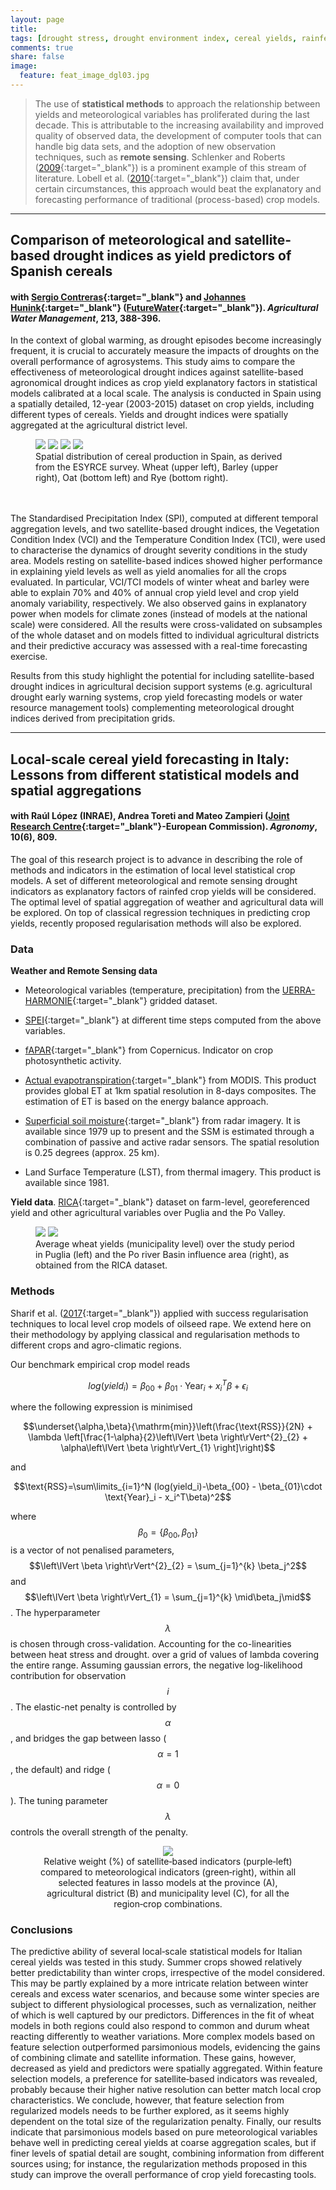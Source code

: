 ```yaml
---
layout: page
title: 
tags: [drought stress, drought environment index, cereal yields, rainfed crops, remote sensing, statistical crop modelling]
comments: true
share: false
image:
  feature: feat_image_dgl03.jpg
---
```


>The use of **statistical methods** to approach the relationship between yields and meteorological variables has proliferated during the last decade. This is attributable to the increasing availability and improved quality of observed data, the development of computer tools that can handle big data sets, and the adoption of new observation techniques, such as **remote sensing**. Schlenker and Roberts ([2009](http://www.pnas.org/content/106/37/15594){:target="_blank"}) is a prominent example of this stream of literature. Lobell et al. ([2010](http://link.springer.com/chapter/10.1007%2F978-90-481-2953-9_5){:target="_blank"}) claim that, under certain circumstances, this approach would beat the explanatory and forecasting performance of traditional (process-based) crop models.

---

## Comparison of meteorological and satellite-based drought indices as yield predictors of Spanish cereals

#### with [Sergio Contreras](http://www.futurewater.es/quienes-somos/nuestro-equipo/sergio-contreras-lopez/){:target="_blank"} and [Johannes Hunink](http://www.futurewater.es/quienes-somos/nuestro-equipo/johannes-hunink/){:target="_blank"} ([FutureWater](http://www.futurewater.es/){:target="_blank"}). *Agricultural Water Management*, 213, 388-396.

In the context of global warming, as drought episodes become increasingly frequent, it is crucial to accurately measure the impacts of droughts on the overall performance of agrosystems. This study aims to compare the effectiveness of meteorological drought indices against satellite-based agronomical drought indices as crop yield explanatory factors in statistical models calibrated at a local scale. The analysis is conducted in Spain using a spatially detailed, 12-year (2003-2015) dataset on crop yields, including different types of cereals. Yields and drought indices were spatially aggregated at the agricultural district level. 

<figure class="half">
	<a href="/images/TR_binary.png"><img src="/images/TR_binary.png"></a>
	<a href="/images/CB_binary.png"><img src="/images/CB_binary.png"></a>
	<a href="/images/AV_binary.png"><img src="/images/AV_binary.png"></a>
	<a href="/images/CN_binary.png"><img src="/images/CN_binary.png"></a>
	<figcaption>Spatial distribution of cereal production in Spain, as derived from the ESYRCE survey. Wheat (upper left), Barley (upper right), Oat (bottom left) and Rye (bottom right).</figcaption>
	<br>
</figure>
<br>
The Standardised Precipitation Index (SPI), computed at different temporal aggregation levels, and two satellite-based drought indices, the Vegetation Condition Index (VCI) and the Temperature Condition Index (TCI), were used to characterise the dynamics of drought severity conditions in the study area. Models resting on satellite-based indices showed higher performance in explaining yield levels as well as yield anomalies for all the crops evaluated. In particular, VCI/TCI models of winter wheat and barley were able to explain 70% and 40% of annual crop yield level and crop yield anomaly variability, respectively. We also observed gains in explanatory power when models for climate zones (instead of models at the national scale) were considered. All the results were cross-validated on subsamples of the whole dataset and on models fitted to individual agricultural districts and their predictive accuracy was assessed with a real-time forecasting exercise. 

Results from this study highlight the potential for including satellite-based drought indices in agricultural decision support systems (e.g. agricultural drought early warning systems, crop yield forecasting models or water resource management tools) complementing meteorological drought indices derived from precipitation grids. 

---

## Local-scale cereal yield forecasting in Italy: Lessons from different statistical models and spatial aggregations

#### with Raúl López (INRAE), Andrea Toreti and Mateo Zampieri ([Joint Research Centre](https://ec.europa.eu/jrc/en/mars){:target="_blank"}-European Commission). *Agronomy*, 10(6), 809.

The goal of this research project is to advance in describing the role of methods and indicators in the estimation of local level statistical crop models. A set of different meteorological and remote sensing drought indicators as explanatory factors of rainfed crop yields will be considered. The optimal level of spatial aggregation of weather and agricultural data will be explored. On top of classical regression techniques in predicting crop yields, recently proposed regularisation methods will also be explored. 

### Data

**Weather and Remote Sensing data**

- Meteorological variables (temperature, precipitation) from the [UERRA-HARMONIE](https://apps.ecmwf.int/datasets/data/uerra/levtype=sfc/stream=oper/type=an/){:target="_blank"} gridded dataset.

- [SPEI](http://spei.csic.es/){:target="_blank"} at different time steps computed from the above variables.

- [fAPAR](http://land.copernicus.eu/global/products/fapar){:target="_blank"} from Copernicus. Indicator on crop photosynthetic activity. 

- [Actual evapotranspiration](https://lpdaac.usgs.gov/dataset_discovery/modis/modis_products_table/mod16a2_v006){:target="_blank"} from MODIS. This product provides global ET at 1km spatial resolution in 8-days composites. The estimation of ET is based on the energy balance approach.

- [Superficial soil moisture](http://www.esa-soilmoisture-cci.org/node/145){:target="_blank"} from radar imagery. It is available since 1979 up to present and the SSM is estimated through a combination of passive and active radar sensors. The spatial resolution is 0.25 degrees (approx. 25 km).

- Land Surface Temperature (LST), from thermal imagery. This product is available since 1981.

**Yield data**. [RICA](http://www.rica.inea.it/public/it/index.php){:target="_blank"} dataset on farm-level, georeferenced yield and other agricultural variables over Puglia and the Po Valley.

<figure class="half">
	<a href="/images/RICA_avg_yields_PG_Frumento.png"><img src="/images/RICA_avg_yields_PG_Frumento.png"></a>
	<a href="/images/RICA_avg_yields_PO_Frumento.png"><img src="/images/RICA_avg_yields_PO_Frumento.png"></a>
	<figcaption>Average wheat yields (municipality level) over the study period in Puglia (left) and the Po river Basin influence area (right), as obtained from the RICA dataset.</figcaption>
</figure>

### Methods 

Sharif et al. ([2017](https://doi.org/10.1016/j.eja.2016.09.015){:target="_blank"}) applied with success regularisation techniques to local level crop models of oilseed rape. We extend here on their methodology by applying classical and regularisation methods to different crops and agro-climatic regions.

Our benchmark empirical crop model reads

$$log(yield_{i})= \beta_{00} + \beta_{01}\cdot \text{Year}_i + x_i^T\beta + \epsilon_i$$

where the following expression is minimised

$$\underset{\alpha,\beta}{\mathrm{min}}\left(\frac{\text{RSS}}{2N} + \lambda \left[\frac{1-\alpha}{2}\left\lVert \beta \right\rVert^{2}_{2} + \alpha\left\lVert \beta \right\rVert_{1} \right]\right)$$

and

$$\text{RSS}=\sum\limits_{i=1}^N (log(yield_i)-\beta_{00} - \beta_{01}\cdot \text{Year}_i - x_i^T\beta)^2$$

where $$\beta_0=\{\beta_{00},\beta_{01}\}$$ is a vector of not penalised parameters, $$\left\lVert \beta \right\rVert^{2}_{2} = \sum_{j=1}^{k} \beta_j^2$$ and $$\left\lVert \beta \right\rVert_{1} = \sum_{j=1}^{k} \mid\beta_j\mid$$. The hyperparameter $$\lambda$$ is chosen through cross-validation. Accounting for the co-linearities between heat stress and drought. over a grid of values of lambda covering the entire range. Assuming gaussian errors, the negative log-likelihood contribution for observation $$i$$. The elastic-net penalty is controlled by $$\alpha$$, and bridges the gap between lasso ($$\alpha=1$$, the default) and ridge ($$\alpha=0$$). The tuning parameter $$\lambda$$ controls the overall strength of the penalty.

<figure align="center">
	<a href="/images/likert_lasso_arranged.png"><img src="/images/likert_lasso_arranged.png"></a>
	<figcaption>Relative weight (%) of satellite‐based indicators (purple‐left) compared to meteorological indicators (green‐right), within all selected features in lasso models at the province (A), agricultural district (B) and municipality level (C), for all the region‐crop combinations.</figcaption>
</figure>

### Conclusions

The predictive ability of several local‐scale statistical models for Italian cereal yields was tested in this study. Summer crops showed relatively better predictability than winter crops, irrespective of the model considered. This may be partly explained by a more intricate relation between winter cereals and excess water scenarios, and because some winter species are subject to different physiological processes, such as vernalization, neither of which is well captured by our predictors. Differences in the fit of wheat models in both regions could also respond to common and durum wheat reacting differently to weather variations. More complex models based on feature selection outperformed parsimonious models, evidencing the gains of combining climate and satellite information. These gains, however, decreased as yield and predictors were spatially aggregated. Within feature selection models, a preference for satellite‐based indicators was revealed, probably because their higher native resolution can better match local crop characteristics. We conclude, however, that feature selection from regularized models needs to be further explored, as it seems highly dependent on the total size of the regularization penalty. Finally, our results indicate that parsimonious models based on pure meteorological variables behave well in predicting cereal yields at coarse aggregation scales, but if finer levels of spatial detail are sought, combining information from different sources using; for instance, the regularization methods proposed in this study can improve the overall performance of crop yield forecasting tools.